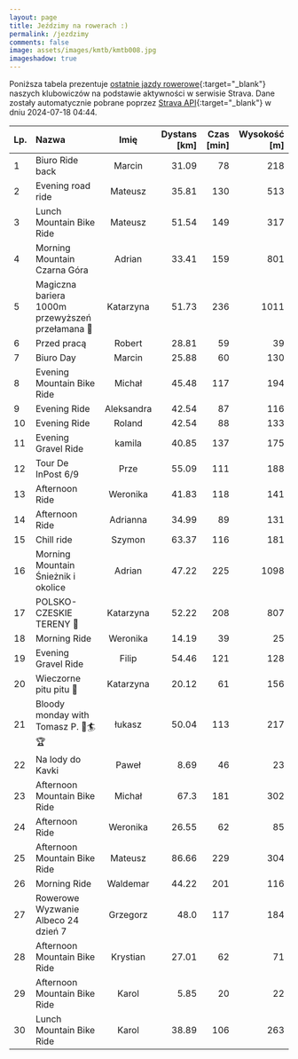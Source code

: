 ```yaml
---
layout: page
title: Jeździmy na rowerach :)
permalink: /jezdzimy
comments: false
image: assets/images/kmtb/kmtb008.jpg
imageshadow: true
---
```


Poniższa tabela prezentuje [ostatnie jazdy rowerowe](https://www.strava.com/clubs/336381){:target="_blank"} naszych klubowiczów na podstawie aktywności w serwisie Strava. Dane zostały automatycznie pobrane poprzez [Strava API](https://developers.strava.com/docs/reference/#api-Clubs-getClubActivitiesById){:target="_blank"} w dniu 2024-07-18 04:44.

Lp. | Nazwa | Imię | Dystans [km] | Czas [min] | Wysokość [m]
:--- | :--- | :---: | ---: | ---: | ---:
1|Biuro Ride back|Marcin|31.09|78|218
2|Evening road ride|Mateusz|35.81|130|513
3|Lunch Mountain Bike Ride|Mateusz|51.54|149|317
4|Morning Mountain Czarna Góra|Adrian|33.41|159|801
5|Magiczna bariera 1000m przewyższeń przełamana 💪|Katarzyna|51.73|236|1011
6|Przed pracą|Robert|28.81|59|39
7|Biuro Day|Marcin|25.88|60|130
8|Evening Mountain Bike Ride|Michał|45.48|117|194
9|Evening Ride|Aleksandra|42.54|87|116
10|Evening Ride|Roland|42.54|88|133
11|Evening Gravel Ride|kamila|40.85|137|175
12|Tour De InPost 6/9|Prze|55.09|111|188
13|Afternoon Ride|Weronika|41.83|118|141
14|Afternoon Ride|Adrianna|34.99|89|131
15|Chill ride|Szymon|63.37|116|181
16|Morning Mountain Śnieżnik i okolice|Adrian|47.22|225|1098
17|POLSKO-CZESKIE TERENY 🚴|Katarzyna|52.22|208|807
18|Morning Ride|Weronika|14.19|39|25
19|Evening Gravel Ride|Filip|54.46|121|128
20|Wieczorne pitu pitu 🚴|Katarzyna|20.12|61|156
21|Bloody monday with Tomasz P. 🫡🏄🏆|łukasz|50.04|113|217
22|Na lody do Kavki|Paweł|8.69|46|23
23|Afternoon Mountain Bike Ride|Michał|67.3|181|302
24|Afternoon Ride|Weronika|26.55|62|85
25|Afternoon Mountain Bike Ride|Mateusz|86.66|229|304
26|Morning Ride|Waldemar|44.22|201|116
27|Rowerowe Wyzwanie Albeco 24 dzień 7|Grzegorz|48.0|117|184
28|Afternoon Mountain Bike Ride|Krystian|27.01|62|71
29|Afternoon Mountain Bike Ride|Karol|5.85|20|22
30|Lunch Mountain Bike Ride|Karol|38.89|106|263
